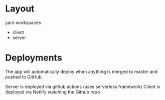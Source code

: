 # Layout

yarn workspaces

- client
- server

# Deployments

The app will automatically deploy when anything is merged to master and pushed to GitHub.

Server is deployed via github actions (uses serverless framework)
Client is deployed via Netlify watching the Github repo
